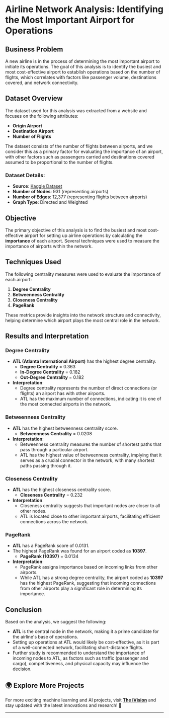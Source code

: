# Airline Network Analysis: Identifying the Most Important Airport for Operations

## Business Problem
A new airline is in the process of determining the most important airport to initiate its operations. The goal of this analysis is to identify the busiest and most cost-effective airport to establish operations based on the number of flights, which correlates with factors like passenger volume, destinations covered, and network connectivity.

## Dataset Overview
The dataset used for this analysis was extracted from a website and focuses on the following attributes:
- **Origin Airport**
- **Destination Airport**
- **Number of Flights**

The dataset consists of the number of flights between airports, and we consider this as a primary factor for evaluating the importance of an airport, with other factors such as passengers carried and destinations covered assumed to be proportional to the number of flights.

### Dataset Details:
- **Source**: [Kaggle Dataset](https://www.kaggle.com/code/danishmehmuda/flightnetworkanalysis/data)
- **Number of Nodes**: 931 (representing airports)
- **Number of Edges**: 12,377 (representing flights between airports)
- **Graph Type**: Directed and Weighted

## Objective
The primary objective of this analysis is to find the busiest and most cost-effective airport for setting up airline operations by calculating the **importance** of each airport. Several techniques were used to measure the importance of airports within the network.

## Techniques Used
The following centrality measures were used to evaluate the importance of each airport:
1. **Degree Centrality**
2. **Betweenness Centrality**
3. **Closeness Centrality**
4. **PageRank**

These metrics provide insights into the network structure and connectivity, helping determine which airport plays the most central role in the network.

## Results and Interpretation

### Degree Centrality
- **ATL (Atlanta International Airport)** has the highest degree centrality.
  - **Degree Centrality** = 0.363
  - **In-Degree Centrality** = 0.182
  - **Out-Degree Centrality** = 0.182
- **Interpretation**:
  - Degree centrality represents the number of direct connections (or flights) an airport has with other airports.
  - ATL has the maximum number of connections, indicating it is one of the most connected airports in the network.

### Betweenness Centrality
- **ATL** has the highest betweenness centrality score.
  - **Betweenness Centrality** = 0.0208
- **Interpretation**:
  - Betweenness centrality measures the number of shortest paths that pass through a particular airport.
  - ATL has the highest value of betweenness centrality, implying that it serves as a crucial connector in the network, with many shortest paths passing through it.

### Closeness Centrality
- **ATL** has the highest closeness centrality score.
  - **Closeness Centrality** = 0.232
- **Interpretation**:
  - Closeness centrality suggests that important nodes are closer to all other nodes.
  - ATL is located close to other important airports, facilitating efficient connections across the network.

### PageRank
- **ATL** has a PageRank score of 0.0131.
- The highest PageRank was found for an airport coded as **10397**.
  - **PageRank (10397)** = 0.0134
- **Interpretation**:
  - PageRank assigns importance based on incoming links from other airports.
  - While ATL has a strong degree centrality, the airport coded as **10397** has the highest PageRank, suggesting that incoming connections from other airports play a significant role in determining its importance.


## Conclusion
Based on the analysis, we suggest the following:
- **ATL** is the central node in the network, making it a prime candidate for the airline's base of operations.
- Setting up operations at ATL would likely be cost-effective, as it is part of a well-connected network, facilitating short-distance flights.
- Further study is recommended to understand the importance of incoming nodes to ATL, as factors such as traffic (passenger and cargo), competitiveness, and physical capacity may influence the decision.
  

## 🌍 Explore More Projects  
For more exciting machine learning and AI projects, visit **[The iVision](https://theivision.wordpress.com/)** and stay updated with the latest innovations and research! 🚀  

---
